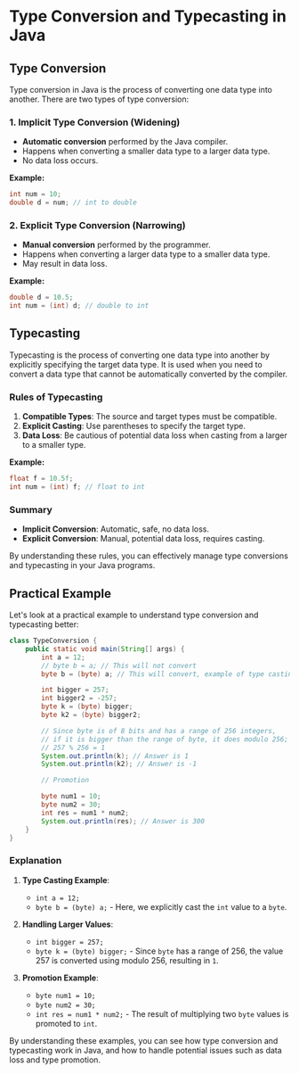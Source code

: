 # Type Conversion and Typecasting in Java

## Type Conversion

Type conversion in Java is the process of converting one data type into another. There are two types of type conversion:

### 1. Implicit Type Conversion (Widening)

- **Automatic conversion** performed by the Java compiler.
- Happens when converting a smaller data type to a larger data type.
- No data loss occurs.

**Example:**
```java
int num = 10;
double d = num; // int to double
```

### 2. Explicit Type Conversion (Narrowing)

- **Manual conversion** performed by the programmer.
- Happens when converting a larger data type to a smaller data type.
- May result in data loss.

**Example:**
```java
double d = 10.5;
int num = (int) d; // double to int
```

## Typecasting

Typecasting is the process of converting one data type into another by explicitly specifying the target data type. It is used when you need to convert a data type that cannot be automatically converted by the compiler.

### Rules of Typecasting

1. **Compatible Types**: The source and target types must be compatible.
2. **Explicit Casting**: Use parentheses to specify the target type.
3. **Data Loss**: Be cautious of potential data loss when casting from a larger to a smaller type.

**Example:**
```java
float f = 10.5f;
int num = (int) f; // float to int
```

### Summary

- **Implicit Conversion**: Automatic, safe, no data loss.
- **Explicit Conversion**: Manual, potential data loss, requires casting.

By understanding these rules, you can effectively manage type conversions and typecasting in your Java programs.

## Practical Example

Let's look at a practical example to understand type conversion and typecasting better:

```java
class TypeConversion {
    public static void main(String[] args) {
        int a = 12;
        // byte b = a; // This will not convert
        byte b = (byte) a; // This will convert, example of type casting

        int bigger = 257;
        int bigger2 = -257;
        byte k = (byte) bigger;
        byte k2 = (byte) bigger2;

        // Since byte is of 8 bits and has a range of 256 integers,
        // if it is bigger than the range of byte, it does modulo 256;
        // 257 % 256 = 1
        System.out.println(k); // Answer is 1
        System.out.println(k2); // Answer is -1

        // Promotion

        byte num1 = 10;
        byte num2 = 30;
        int res = num1 * num2;
        System.out.println(res); // Answer is 300
    }
}
```

### Explanation

1. **Type Casting Example**:
   - `int a = 12;`
   - `byte b = (byte) a;` - Here, we explicitly cast the `int` value to a `byte`.

2. **Handling Larger Values**:
   - `int bigger = 257;`
   - `byte k = (byte) bigger;` - Since `byte` has a range of 256, the value 257 is converted using modulo 256, resulting in `1`.

3. **Promotion Example**:
   - `byte num1 = 10;`
   - `byte num2 = 30;`
   - `int res = num1 * num2;` - The result of multiplying two `byte` values is promoted to `int`.

By understanding these examples, you can see how type conversion and typecasting work in Java, and how to handle potential issues such as data loss and type promotion.